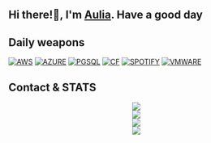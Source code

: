## Hi there!👋, I'm [Aulia](#). Have a good day

## **Daily weapons**
[![AWS](https://img.shields.io/badge/Amazon_AWS-FF9900?style=for-the-badge&logo=amazonaws&logoColor=white)](#)
[![AZURE](https://img.shields.io/badge/microsoft%20azure-0089D6?style=for-the-badge&logo=microsoft-azure&logoColor=white)](#)
[![PGSQL](https://img.shields.io/badge/PostgreSQL-316192?style=for-the-badge&logo=postgresql&logoColor=white)](#)
[![CF](https://img.shields.io/badge/Cloudflare-F38020?style=for-the-badge&logo=Cloudflare&logoColor=white)](#)
[![SPOTIFY](https://img.shields.io/badge/Spotify-1ED760?&style=for-the-badge&logo=spotify&logoColor=white)](https://open.spotify.com/user/31vfobopykwjb67z5gh4wexf2m5u)
[![VMWARE](https://img.shields.io/badge/VMware-231f20?style=for-the-badge&logo=VMware&logoColor=white)](#)

## **Contact & STATS**
<style>
.vl {
  border-left: 6px solid white;
  height: 500px;
}
</style>
<p align = 'center'>
    <img src='https://img.shields.io/badge/GitHub-100000?style=for-the-badge&logo=github&logoColor=white'/><br>
    <img src='https://img.shields.io/badge/LinkedIn-0077B5?style=for-the-badge&logo=linkedin&logoColor=white'/><br>
    <img src='https://img.shields.io/badge/GitHub-100000?style=for-the-badge&logo=github&logoColor=white'/><br>
    <vl>
    <img src='https://github-readme-stats.vercel.app/api?username=aulia25u&count_private=true&include_all_commits=true&show_icons=true&theme=gotham&hide_border=true&line_height=27'/>
</p>

